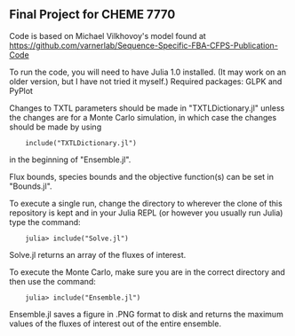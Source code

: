 ## Final Project for CHEME 7770
Code is based on Michael Vilkhovoy's model found at https://github.com/varnerlab/Sequence-Specific-FBA-CFPS-Publication-Code

To run the code, you will need to have Julia 1.0 installed. (It may work on an older version, but I have not tried it myself.)
Required packages: GLPK and PyPlot

Changes to TXTL parameters should be made in "TXTLDictionary.jl" unless the changes are for a Monte Carlo simulation, in which case the changes should be made by using 

		include("TXTLDictionary.jl") 
		
in the beginning of "Ensemble.jl".

Flux bounds, species bounds and the objective function(s) can be set in "Bounds.jl".


To execute a single run, change the directory to wherever the clone of this repository is kept and in your Julia REPL (or however you usually run Julia) type the command:

		julia> include("Solve.jl")
		
Solve.jl returns an array of the fluxes of interest.


To execute the Monte Carlo, make sure you are in the correct directory and then use the command:

		julia> include("Ensemble.jl")
		
Ensemble.jl saves a figure in .PNG format to disk and returns the maximum values of the fluxes of interest out of the entire ensemble.
